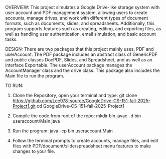 OVERVIEW:
This project simulates a Google Drive-like storage system with user account and PDF management system, allowing users to create accounts, manage drives, and work with different types of document formats, such as documents, slides, and spreadsheets. 
Additionally, this program supports features such as creating, editing, and exporting files, as well as handling user authentication, email simulation, and basic account tasks. 

DESIGN:
There are two packages that this project mainly uses, PDF and userAccount.
The PDF package includes an abstract class of GenericPDF and public classes DocPDF, Slides, and Spreadsheet, and as well as an interface Exportable.
The userAccount package manages the AccountManager class and the drive class. This package also includes the Main file to run the program. 

TO RUN:
1. Clone the Repository, open your terminal and type:
git clone https://github.com/Lee978-source/GoogleDrive-CS-151-fall-2025-Project1.git
cd GoogleDrive-CS-151-fall-2025-Project1

2. Compile the code from root of the repo:
mkdir bin
javac -d bin useraccount/Main.java

3. Run the program:
java -cp bin useraccount.Main

4. Follow the terminal prompts to create accounts, manage files, and edit files with PDF/document/slide/spreadsheet menu features to make changes to your file.
   
